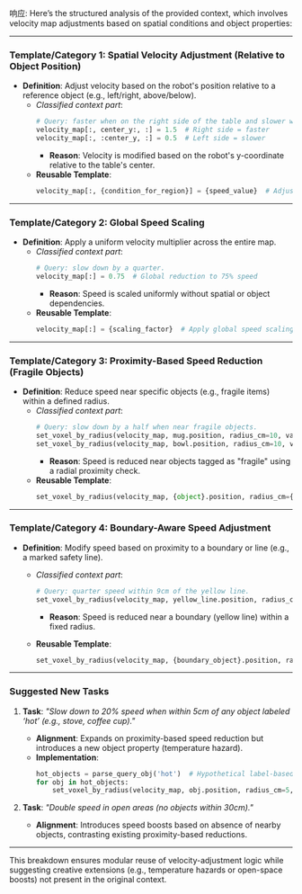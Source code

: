 响应: Here’s the structured analysis of the provided context, which involves velocity map adjustments based on spatial conditions and object properties:

---

### **Template/Category 1: Spatial Velocity Adjustment (Relative to Object Position)**

- **Definition**: Adjust velocity based on the robot's position relative to a reference object (e.g., left/right, above/below).
  - _Classified context part_:
    ```python
    # Query: faster when on the right side of the table and slower when on the left side of the table.
    velocity_map[:, center_y:, :] = 1.5  # Right side = faster
    velocity_map[:, :center_y, :] = 0.5  # Left side = slower
    ```
    - **Reason**: Velocity is modified based on the robot's y-coordinate relative to the table's center.
  - **Reusable Template**:
    ```python
    velocity_map[:, {condition_for_region}] = {speed_value}  # Adjust speed based on spatial region relative to {reference_object}.
    ```

---

### **Template/Category 2: Global Speed Scaling**

- **Definition**: Apply a uniform velocity multiplier across the entire map.
  - _Classified context part_:
    ```python
    # Query: slow down by a quarter.
    velocity_map[:] = 0.75  # Global reduction to 75% speed
    ```
    - **Reason**: Speed is scaled uniformly without spatial or object dependencies.
  - **Reusable Template**:
    ```python
    velocity_map[:] = {scaling_factor}  # Apply global speed scaling.
    ```

---

### **Template/Category 3: Proximity-Based Speed Reduction (Fragile Objects)**

- **Definition**: Reduce speed near specific objects (e.g., fragile items) within a defined radius.
  - _Classified context part_:
    ```python
    # Query: slow down by a half when near fragile objects.
    set_voxel_by_radius(velocity_map, mug.position, radius_cm=10, value=0.5)
    set_voxel_by_radius(velocity_map, bowl.position, radius_cm=10, value=0.5)
    ```
    - **Reason**: Speed is reduced near objects tagged as "fragile" using a radial proximity check.
  - **Reusable Template**:
    ```python
    set_voxel_by_radius(velocity_map, {object}.position, radius_cm={distance}, value={reduced_speed})  # Slow down near {object_type}.
    ```

---

### **Template/Category 4: Boundary-Aware Speed Adjustment**

- **Definition**: Modify speed based on proximity to a boundary or line (e.g., a marked safety line).

  - _Classified context part_:

    ```python
    # Query: quarter speed within 9cm of the yellow line.
    set_voxel_by_radius(velocity_map, yellow_line.position, radius_cm=9, value=0.25)
    ```

    - **Reason**: Speed is reduced near a boundary (yellow line) within a fixed radius.

  - **Reusable Template**:
    ```python
    set_voxel_by_radius(velocity_map, {boundary_object}.position, radius_cm={distance}, value={reduced_speed})  # Adjust speed near {boundary_description}.
    ```

---

### **Suggested New Tasks**

1. **Task**: _"Slow down to 20% speed when within 5cm of any object labeled ‘hot’ (e.g., stove, coffee cup)."_

   - **Alignment**: Expands on proximity-based speed reduction but introduces a new object property (temperature hazard).
   - **Implementation**:
     ```python
     hot_objects = parse_query_obj('hot')  # Hypothetical label-based query
     for obj in hot_objects:
         set_voxel_by_radius(velocity_map, obj.position, radius_cm=5, value=0.2)
     ```

2. **Task**: _"Double speed in open areas (no objects within 30cm)."_
   - **Alignment**: Introduces speed boosts based on absence of nearby objects, contrasting existing proximity-based reductions.

---

This breakdown ensures modular reuse of velocity-adjustment logic while suggesting creative extensions (e.g., temperature hazards or open-space boosts) not present in the original context.
